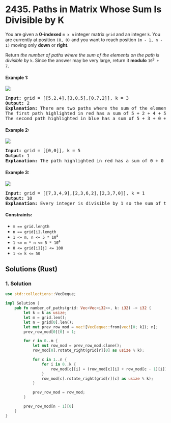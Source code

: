 # 2435. Paths in Matrix Whose Sum Is Divisible by K
You are given a **0-indexed** `m x n` integer matrix `grid` and an integer `k`. You are currently at position `(0, 0)` and you want to reach position `(m - 1, n - 1)` moving only **down** or **right**.

Return *the number of paths where the sum of the elements on the path is divisible by* `k`. Since the answer may be very large, return it **modulo** <code>10<sup>9</sup> + 7</code>.

#### Example 1:
![](https://assets.leetcode.com/uploads/2022/08/13/image-20220813183124-1.png)
<pre>
<strong>Input:</strong> grid = [[5,2,4],[3,0,5],[0,7,2]], k = 3
<strong>Output:</strong> 2
<strong>Explanation:</strong> There are two paths where the sum of the elements on the path is divisible by k.
The first path highlighted in red has a sum of 5 + 2 + 4 + 5 + 2 = 18 which is divisible by 3.
The second path highlighted in blue has a sum of 5 + 3 + 0 + 5 + 2 = 15 which is divisible by 3.
</pre>

#### Example 2:
![](https://assets.leetcode.com/uploads/2022/08/17/image-20220817112930-3.png)
<pre>
<strong>Input:</strong> grid = [[0,0]], k = 5
<strong>Output:</strong> 1
<strong>Explanation:</strong> The path highlighted in red has a sum of 0 + 0 = 0 which is divisible by 5.
</pre>

#### Example 3:
![](https://assets.leetcode.com/uploads/2022/08/12/image-20220812224605-3.png)
<pre>
<strong>Input:</strong> grid = [[7,3,4,9],[2,3,6,2],[2,3,7,0]], k = 1
<strong>Output:</strong> 10
<strong>Explanation:</strong> Every integer is divisible by 1 so the sum of the elements on every possible path is divisible by k.
</pre>

#### Constraints:
* `m == grid.length`
* `n == grid[i].length`
* <code>1 <= m, n <= 5 * 10<sup>4</sup></code>
* <code>1 <= m * n <= 5 * 10<sup>4</sup></code>
* `0 <= grid[i][j] <= 100`
* `1 <= k <= 50`

## Solutions (Rust)

### 1. Solution
```Rust
use std::collections::VecDeque;

impl Solution {
    pub fn number_of_paths(grid: Vec<Vec<i32>>, k: i32) -> i32 {
        let k = k as usize;
        let m = grid.len();
        let n = grid[0].len();
        let mut prev_row_mod = vec![VecDeque::from(vec![0; k]); n];
        prev_row_mod[0][0] = 1;

        for r in 0..m {
            let mut row_mod = prev_row_mod.clone();
            row_mod[0].rotate_right(grid[r][0] as usize % k);

            for c in 1..n {
                for i in 0..k {
                    row_mod[c][i] = (row_mod[c][i] + row_mod[c - 1][i]) % 1_000_000_007;
                }
                row_mod[c].rotate_right(grid[r][c] as usize % k);
            }

            prev_row_mod = row_mod;
        }

        prev_row_mod[n - 1][0]
    }
}
```
